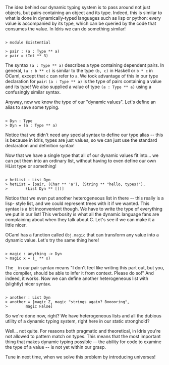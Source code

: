 The idea behind our dynamic typing system is to pass around not just objects, but 
pairs containing an object and its type. Indeed, this is similar to what is done in
dynamically-typed languages such as lisp or python: every value is accompanied by
its type, which can be queried by the code that consumes the value.
In Idris we can do something similar!

```

> module Existential

> pair : (a : Type ** a)
> pair = (Int ** 3)

```

The syntax `(a : Type ** a)` describes a type containing dependent pairs. In general,
`(a : b ** c)` is similar to the type `(b, c)` in Haskell or `b * c` in OCaml, except
that `c` can refer to `a`. We took advantage of this in our type declaration for
`pair`: `(a : Type ** a)` is the type of pairs containing a value and its type!
We also supplied a value of type `(a : Type ** a)` using a confusingly similar syntax.

Anyway, now we know the type of our "dynamic values". Let's define an alias to save some
typing.

```

> Dyn : Type
> Dyn = (a : Type ** a)

```

Notice that we didn't need any special syntax to define our type alias -- this is
because in Idris, types are just values, so we can just use the standard declaration
and definition syntax!

Now that we have a single type that all of our dynamic values fit into... we can
put them into an ordinary list, without having to even define our own HList type
or something!

```

> hetList : List Dyn
> hetList = [pair, (Char ** 'a'), (String ** "hello, types!"),
>  	     (List Dyn ** [])]

```

Notice that we even put another heterogeneous list in there -- this really is a lisp-
style list, and we could represent trees with it if we wanted. This syntax is a bit
inconvenient though. We have to write the type of everything we put in our list! This
verbosity is what all the dynamic language fans are complaining about when they talk
about C. Let's see if we can make it a little nicer.

OCaml has a function called `Obj.magic` that can transform any value into a dynamic
value. Let's try the same thing here!

```

> magic : anything -> Dyn
> magic x = (_ ** x)

```

The `_` in our pair syntax means "I don't feel like writing this part out, but you,
the compiler, should be able to infer it from context. Please do so!" And indeed, it
works. Now we can define another heterogeneous list with (slightly) nicer syntax.

```

> another : List Dyn
> another = [magic Z, magic "strings again? Booooring",
>  	     magic False]

```

So we're done now, right? We have heterogeneous lists and all the dubious utility of
a dynamic typing system, right here in our static stronghold?

Well... not quite. For reasons both pragmatic and theoretical, in Idris you're not
allowed to pattern match on types. This means that the most important thing that makes
dynamic typing possible -- the ability for code to examine the type of a value -- is
not yet within our grasp.

Tune in next time, when we solve this problem by introducing universes!